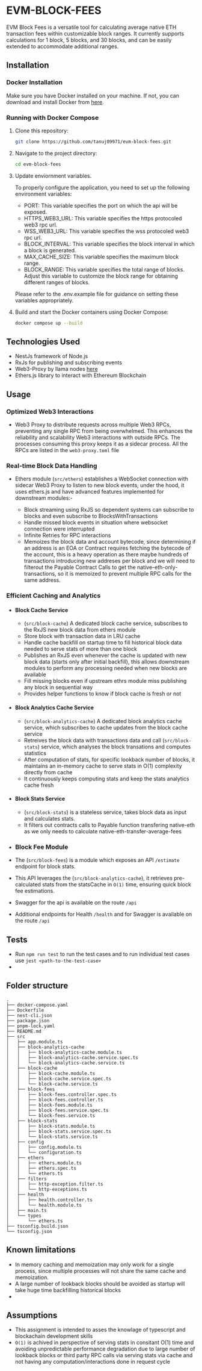 # EVM-BLOCK-FEES

EVM Block Fees is a versatile tool for calculating average native ETH transaction fees within customizable block ranges. It currently supports calculations for 1 block, 5 blocks, and 30 blocks, and can be easily extended to accommodate additional ranges.

## Installation

### Docker Installation

Make sure you have Docker installed on your machine. If not, you can download and install Docker from [here](https://docs.docker.com/get-docker/).

### Running with Docker Compose

1. Clone this repository:

   ```bash
   git clone https://github.com/tanuj09971/evm-block-fees.git
   ```

2. Navigate to the project directory:

   ```bash
   cd evm-block-fees
   ```

3. Update enviornment variables.

   To properly configure the application, you need to set up the following environment variables:

   - PORT: This variable specifies the port on which the api will be exposed.
   - HTTPS_WEB3_URL: This variable specifies the https protocoled web3 rpc url.
   - WSS_WEB3_URL: This variable specifies the wss protocoled web3 rpc url.
   - BLOCK_INTERVAL: This variable specifies the block interval in which a block is generated.
   - MAX_CACHE_SIZE: This variable specifies the maximum block range.
   - BLOCK_RANGE: This variable specifies the total range of blocks. Adjust this variable to customize the block range for obtaining different ranges of blocks.

   Please refer to the .env.example file for guidance on setting these variables appropriately.

4. Build and start the Docker containers using Docker Compose:

   ```bash
   docker compose up --build
   ```

## Technologies Used

- NestJs framework of Node.js
- RxJs for publishing and subscribing events
- Web3-Proxy by llama nodes [here]('https://github.com/llamanodes/web3-proxy')
- Ethers.js library to interact with Ethereum Blockchain

## Usage

### Optimized Web3 Interactions

- Web3 Proxy to distribute requests across multiple Web3 RPCs, preventing any single RPC from being overwhelmed. This enhances the reliability and scalability Web3 interactions with outside RPCs. The processes consuming this proxy keeps it as a sidecar process. All the RPCs are listed in the `web3-proxy.toml` file

### Real-time Block Data Handling

- Ethers module (`src/ethers`) establishes a WebSocket connection with sidecar Web3 Proxy to listen to new block events, under the hood, it uses ethers.js and have advanced features implemented for downstream modules:-

  - Block streaming using RxJS so dependent systems can subscribe to blocks and even subscribe to BlocksWithTransactions
  - Handle missed block events in situation where websocket connection were interrupted
  - Infinite Retries for RPC interactions
  - Memoizes the block data and account bytecode, since determining if an address is an EOA or Contract requires fetching the bytecode of the account, this is a heavy operation as there maybe hundreds of transactions introducing new addreses per block and we will need to filterout the Payable Contract Calls to get the native-eth-only-transactions, so it is memoized to prevent multiple RPC calls for the same address.

### Efficient Caching and Analytics

- #### Block Cache Service

  - (`src/block-cache`) A dedicated block cache service, subscribes to the RxJS new block data from ethers module
  - Store block with transaction data in LRU cache
  - Handle cache backfill on startup time to fill historical block data needed to serve stats of more than one block
  - Publishes an RxJS even whenever the cache is updated with new block data (starts only after initial backfill), this allows downstream modules to perform any processing needed when new blocks are available
  - Fill missing blocks even if upstream ethrs module miss publishing any block in sequential way
  - Provides helper functions to know if block cache is fresh or not

- #### Block Analytics Cache Service

  - (`src/block-analytics-cache`) A dedicated block analytics cache service, which subscribes to cache updates from the block cache service
  - Retreives the block data with transactions data and call (`src/block-stats`) service, which analyses the block transations and computes statistics
  - After computation of stats, for specific lookback number of blocks, it maintains an in-memory cache to serve stats in O(1) complexity directly from cache
  - It continuously keeps computing stats and keep the stats analytics cache fresh

- #### Block Stats Service

  - (`src/block-stats`) is a stateless service, takes block data as input and calculates stats.
  - It filters out contracts calls to Payable function transfering native-eth as we only needs to calculate native-eth-transfer-average-fees 

- ### Block Fee Module

- The (`src/block-fees`) is a module which exposes an API `/estimate` endpoint for block stats.
- This API leverages the (`src/block-analytics-cache`), it retrieves pre-calculated stats from the statsCache in `O(1)` time, ensuring quick block fee estimations.
- Swagger for the api is available on the route `/api`
- Additional endpoints for Health `/health` and for Swagger is available on the route `/api`

## Tests

- Run `npm run test` to run the test cases and to run individual test cases use `jest <path-to-the-test-case>`
-

## Folder structure

```
.
├── docker-compose.yaml
├── Dockerfile
├── nest-cli.json
├── package.json
├── pnpm-lock.yaml
├── README.md
├── src
│   ├── app.module.ts
│   ├── block-analytics-cache
│   │   ├── block-analytics-cache.module.ts
│   │   ├── block-analytics-cache.service.spec.ts
│   │   └── block-analytics-cache.service.ts
│   ├── block-cache
│   │   ├── block-cache.module.ts
│   │   ├── block-cache.service.spec.ts
│   │   └── block-cache.service.ts
│   ├── block-fees
│   │   ├── block-fees.controller.spec.ts
│   │   ├── block-fees.controller.ts
│   │   ├── block-fees.module.ts
│   │   ├── block-fees.service.spec.ts
│   │   └── block-fees.service.ts
│   ├── block-stats
│   │   ├── block-stats.module.ts
│   │   ├── block-stats.service.spec.ts
│   │   └── block-stats.service.ts
│   ├── config
│   │   ├── config.module.ts
│   │   └── configuration.ts
│   ├── ethers
│   │   ├── ethers.module.ts
│   │   ├── ethers.spec.ts
│   │   └── ethers.ts
│   ├── filters
│   │   ├── http-exception.filter.ts
│   │   └── http-exceptions.ts
│   ├── health
│   │   ├── health.controller.ts
│   │   └── health.module.ts
│   ├── main.ts
│   └── types
│       └── ethers.ts
├── tsconfig.build.json
└── tsconfig.json
```

## Known limitations
  - In memory caching and memoization may only work for a single process, since multiple processes will not share the same cache and memoization.
  - A large number of lookback blocks should be avoided as startup will take huge time backfilling historical blocks
  - 


## Assumptions
  - This assignment is intended to asses the knowlage of typescript and blockachain development skills
  - `O(1)` is achived in perspective of serving stats in consitant O(1) time and avoiding unpredictable performance degradation due to large number of lookback blocks or third party RPC calls via serving stats via cache and not having any computation/interactions done in request cycle 


